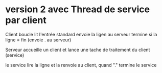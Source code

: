 # version 2 avec Thread de service par client

Client boucle
 lit l'entrée standard
 envoie la ligen au serveur
 termine si la ligne = fin (envoie . au serveur)

Serveur accueille un client et lance une tache de traitement du client (service)


le service lire la ligne et la renvoie au client, quand "." termine le service

